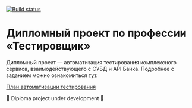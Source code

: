 [![Build status](https://ci.appveyor.com/api/projects/status/m8ii62ecqxrw0b91?svg=true)](https://ci.appveyor.com/project/crackmajor/diplom-qa)

# Дипломный проект по профессии «Тестировщик»

Дипломный проект — автоматизация тестирования комплексного сервиса, взаимодействующего с СУБД и API Банка. Подробнее с заданием можно ознакомиться [тут](https://github.com/netology-code/qa-diploma).

[План автоматизации тестирования](Doc/Plan.md)

🚀️ Diploma project under development 🚀️